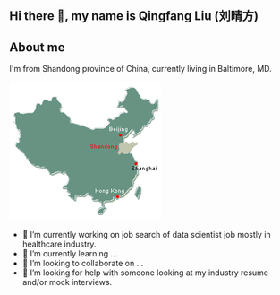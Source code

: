 ## Hi there 👋, my name is Qingfang Liu (刘晴方)

## About me

I'm from Shandong province of China, currently living in Baltimore, MD. 

![My Image](shandong_location.gif)


- 🔭 I’m currently working on job search of data scientist job mostly in healthcare industry. 
- 🌱 I’m currently learning ...
- 👯 I’m looking to collaborate on ...
- 🤔 I’m looking for help with someone looking at my industry resume and/or mock interviews. 


